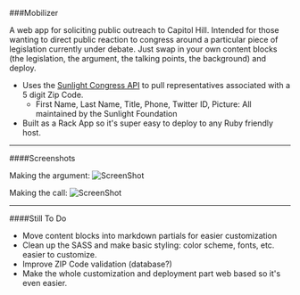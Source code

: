 ###Mobilizer

A web app for soliciting public outreach to Capitol Hill. Intended for those wanting to direct public reaction to congress around a particular piece of legislation currently under debate. Just swap in your own content blocks (the legislation, the argument, the talking points, the background) and deploy.


* Uses the [Sunlight Congress API](http://services.sunlightlabs.com/docs/Sunlight_Congress_API/) to pull representatives associated with a 5 digit Zip Code.
	* First Name, Last Name, Title, Phone, Twitter ID, Picture: All maintained by the Sunlight Foundation
* Built as a Rack App so it's super easy to deploy to any Ruby friendly host.

- - - - 

####Screenshots

Making the argument:
![ScreenShot](https://raw.github.com/BryanSchuetz/mobilizer-testing/master/screenshot_argument.jpg)

Making the call:
![ScreenShot](https://raw.github.com/BryanSchuetz/mobilizer-testing/master/screenshot_action.jpg)

- - - - 

####Still To Do

* Move content blocks into markdown partials for easier customization
* Clean up the SASS and make basic styling: color scheme, fonts, etc. easier to customize.
* Improve ZIP Code validation (database?)
* Make the whole customization and deployment part web based so it's even easier.

